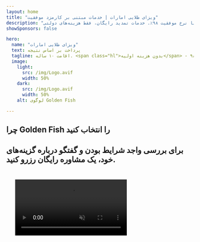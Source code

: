 ```yaml
---
layout: home
title: "ویزای طلایی امارات | خدمات مبتنی بر کارمزد موفقیت"
description: "ویزای اقامت ۱۰ ساله ممتاز بدون هزینه اولیه - فقط پس از تأیید پرداخت کنید. مدیریت کامل درخواست با نرخ موفقیت ۹۸٪. خدمات تمدید رایگان، فقط هزینه‌های دولتی."
showSponsors: false

hero:
  name: "ویزای طلایی امارات"
  text: پرداخت بر اساس نتیجه
  tagline: اقامت ۱۰ ساله. <span class="hl">بدون هزینه اولیه</span> - فقط پس از تأیید پرداخت کنید. نرخ موفقیت ۹۸٪.
  image:
    light:
      src: /img/Logo.avif
      width: 50%
    dark:
      src: /img/Logo.avif
      width: 50%
    alt: لوگوی Golden Fish

---
```


<FeatureCards :features="[
  {
    title: 'مزایای ویزای طلایی امارات',
    items: [
      'اعتبار ۱۰ ساله با امکان تمدید در صورت حفظ شرایط لازم',
      '**نیازی به ورود به امارات هر ۶ ماه نیست**',
      'مالکیت ۱۰۰٪ کسب و کار مجاز است',
      'اسپانسر شدن اعضای خانواده و کارکنان خدماتی نامحدود',
      'اسپانسر شدن فرزندان تا سن ۲۵ سال',
      'اسپانسر شدن والدین',
      'نیازی به اسپانسر یا کارفرما نیست'
    ],
    linkText: 'اطلاعات بیشتر',
    link: '../../company-registration/golden-visa#key-benefits-of-the-uae-golden-visa',
    icon: {
      light: '/img/iStock-1785818081.avif',
      dark: '/img/iStock-1203821481.avif',
      alt: 'خدمات ویزا',
      width: '100%'
    }
  },
  {
    title: 'نحوه دریافت ویزای طلایی امارات',
    items: [
      'سرمایه‌گذاری ۲ میلیون درهم در املاک امارات',
      'سپرده ۲ میلیون درهم در صندوق‌های سرمایه‌گذاری امارات',
      'کسب و کار با سرمایه ۲ میلیون درهم',
      'مشارکت سالانه ۲۵۰ هزار درهمی FTA',
      'متخصصان ماهر',
      'نوابغ با استعداد'
    ],
    linkText: 'اطلاعات بیشتر',
    link: '../../company-registration/golden-visa#uae-golden-visa-eligibility-and-requirements',
    icon: {
      light: '/img/iStock-1333000394.avif',
      dark: '/img/iStock-584576538.avif',
      alt: 'خدمات ویزا',
      width: '10%'
    }
  },
  {
    title: 'فرآیند ویزای طلایی',
    bullet: '✓',
    items: [
      'ارزیابی اولیه واجد شرایط بودن',
      'آماده‌سازی و تأیید مدارک',
      'معاینات پزشکی و بیومتریک',
      'ارسال و پردازش درخواست',
      'صدور کارت هویت امارات و ویزا',
      'اسپانسر شدن ویزای خانواده (اختیاری)'
    ],
    linkText: 'اطلاعات بیشتر',
    link: '../../company-registration/golden-visa#uae-golden-visa-application-process',
    icon: {
      light: '/img/ILONMASKID.webp',
      dark: '/img/ILONMASKID.webp',
      alt: 'خدمات ویزا',
      width: '100%'
    }
  }
]" />

## چرا Golden Fish را انتخاب کنید

<BenefitsList :features="[
  {
    icon: '💰',
    title: 'هزینه‌های مبتنی بر موفقیت',
    text: '**تا زمانی که Golden Visa شما تأیید نشود، هیچ پرداختی انجام نمی‌شود.** شفافیت کامل بدون هزینه‌های پنهان.'
  },
  {
    icon: '📈',
    title: 'نرخ موفقیت اثبات شده',
    text: '۹۸٪ نرخ تأیید با صدها Golden Visa صادر شده از طریق پردازش ویژه ما.'
  },
  {
    icon: '📋',
    title: 'مدیریت کامل',
    text: 'رسیدگی کامل از مستندسازی تا صدور ویزا، با توجه به تمام جزئیات.'
  },
  {
    icon: '👨‍💼',
    title: 'تخصص محلی امارات',
    text: 'متخصصان اختصاصی در دبی راهنمایی تخصصی در هر مرحله از فرآیند ارائه می‌دهند.'
  },
  {
    icon: '🔍',
    title: 'پردازش ویژه',
    text: 'ارتباط مستقیم با مقامات و کانال‌های سریع برای تأییدیه‌های سریع‌تر.'
  },
  {
    icon: '🔄',
    title: 'پشتیبانی تمدید',
    text: 'کمک رایگان برای تمدید ویزا با **بدون هزینه‌های نمایندگی** - فقط هزینه‌های دولتی.'
  }
]" />

## برای بررسی واجد شرایط بودن و گفتگو درباره گزینه‌های خود، یک مشاوره رایگان رزرو کنید.

<video  autoplay muted playsinline style="padding: 24px" >
  <source src="/img/iStock-2185912341.mp4" type="video/mp4">
</video>

<ContactFormModalNav buttonText="صحبت با یک متخصص" formStyle="display: block; margin: 1rem auto;"/>

<!-- <ImageGrid :images="[
  { src: '/img/ILONMASKID.webp', href: './immigration.md', alt: 'مهاجرت به امارات' },
  { src: '/img/ILONMASKID.webp', href: './immigration.md', alt: 'مهاجرت به امارات' },
]"/> -->